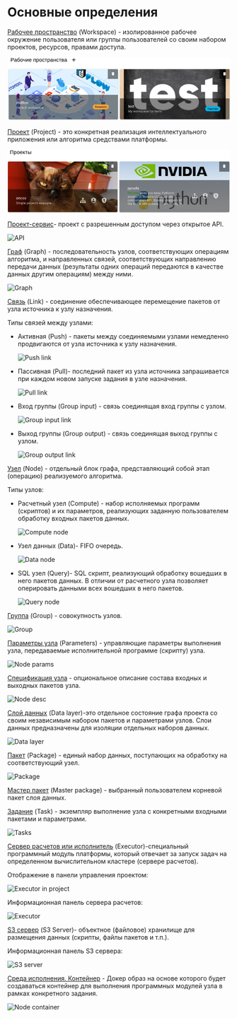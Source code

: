 # Основные определения

[Рабочее пространство](/docs/desc/workspace) (Workspace) - изолированное рабочее окружение пользователя или группы пользователей со своим набором проектов, ресурсов, правами доступа.

![Workspaces](./images/workspaces.png)

[Проект](/docs/desc/project) (Project) - это конкретная реализация интеллектуального приложения или алгоритма средствами платформы.

![Projects](./images/projects.png)

[Проект-сервис](/docs/desc/project)- проект с разрешенным доступом через открытое API.

![API](/images/common/api.png)

[Граф](/docs/desc/project.html#граф) (Graph) - последовательность узлов, соответствующих операциям алгоритма, и направленных связей, соответствующих направлению передачи данных (результаты одних операций передаются в качестве данных другим операциям) между ними.

![Graph](/images/common/graph.png)

[Связь](#link) (Link) - соединение обеспечивающее перемещение пакетов от узла источника к узлу назначения.

Типы связей между узлами:

- Активная (Push) - пакеты между соединяемыми узлами немедленно продвигаются от узла источника к узлу назначения.

  ![Push link](/images/common/link_push.png)

- Пассивная (Pull)- последний пакет из узла источника запрашивается при каждом новом запуске задания в узле назначения.

  ![Pull link](/images/common/link_pull.png)

- Вход группы (Group input) - связь соединящая вход группы с узлом.

  ![Group input link](/images/common/link_group_input.png)

- Выход группы (Group output) - связь соединящая выход группы с узлом.

  ![Group output link](/images/common/link_group_output.png)

[Узел](/docs/desc/nodes.html) (Node) - отдельный блок графа, представляющий собой этап (операцию) реализуемого алгоритма.

Типы узлов:

- Расчетный узел (Compute) - набор исполняемых программ (скриптов) и их параметров, реализующих заданную пользователем обработку входных пакетов данных.

  ![Compute node](/images/common/node_compute.png)

- Узел данных (Data)- FIFO очередь.

  ![Data node](/images/common/node_data.png)

- SQL узел (Query)- SQL скрипт, реализующий обработку вошедших в него пакетов данных. В отличии от расчетного узла позволяет оперировать данными всех вошедших в него пакетов.

  ![Query node](/images/common/node_query.png)

[Группа](/docs/desc/nodes.html#группа) (Group) - совокупность узлов.

![Group](/images/common/group.png)

[Параметры узла](/docs/desc/nodes.html#параметры-узла) (Parameters) - управляющие параметры выполнения узла, передаваемые исполнительной программе (скрипту) узла.

![Node params](/images/common/node_params.png)

[Спецификация узла](/docs/desc/nodes.html#спецификация) - опциональное описание состава входных и выходных пакетов узла.

![Node desc](/images/common/node_panel_spec.png)

[Слой данных](#datalayer) (Data layer)-это отдельное состояние графа проекта со своим независимым набором пакетов и параметрами узлов. Слои данных предназначены для изоляции отдельных наборов данных.

![Data layer](/images/common/datalayer.png)

[Пакет](/docs/desc/nodes.html#пакеты) (Package) - единый набор данных, поступающих на обработку на соответствующий узел.

![Package](/images/common/package.png)

[Мастер пакет](/docs/desc/nodes.html#пакеты) (Master package) - выбранный пользователем корневой пакет слоя данных.

[Задание](/docs/desc/nodes.html#задания) (Task) - экземпляр выполнение узла с конкретными входными пакетами и параметрами.

![Tasks](/images/common/task.png)

[Сервер расчетов или исполнитель](#executor) (Executor)-cпециальный программный модуль платформы, который отвечает за запуск задач на определенном вычислительном кластере (сервере расчетов).

Отображение в панели управления проектом:

![Executor in project](/images/common/executor_project.png)

Информационная панель сервера расчетов:

![Executor](/images/common/executor.png)

[S3 сервер](#s3server) (S3 Server)- объектное (файловое) хранилище для размещения данных (скрипты, файлы пакетов и т.п.).

Информационная панель S3 сервера:

![S3 server](/images/common/s3server.png)

[Среда исполнения. Контейнер](/docs/desc/nodes.html#контеинер) - Докер образ на основе которого будет создаваться контейнер для выполнения программных модулей узла в рамках конкретного задания.

![Node container](/images/common/node_panel_container.png)
